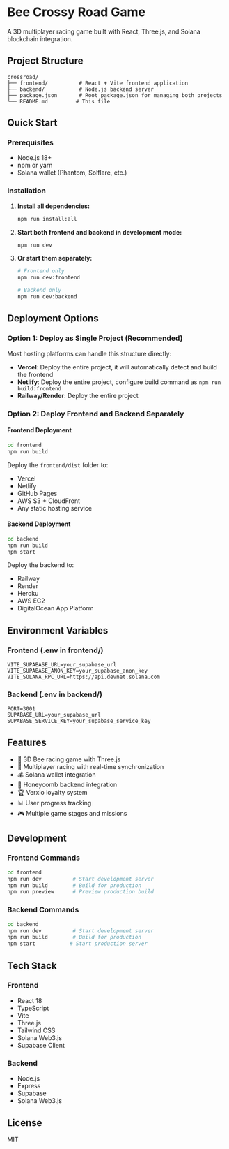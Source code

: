 # Bee Crossy Road Game

A 3D multiplayer racing game built with React, Three.js, and Solana blockchain integration.

## Project Structure

```
crossroad/
├── frontend/          # React + Vite frontend application
├── backend/           # Node.js backend server
├── package.json       # Root package.json for managing both projects
└── README.md         # This file
```

## Quick Start

### Prerequisites
- Node.js 18+ 
- npm or yarn
- Solana wallet (Phantom, Solflare, etc.)

### Installation

1. **Install all dependencies:**
   ```bash
   npm run install:all
   ```

2. **Start both frontend and backend in development mode:**
   ```bash
   npm run dev
   ```

3. **Or start them separately:**
   ```bash
   # Frontend only
   npm run dev:frontend
   
   # Backend only  
   npm run dev:backend
   ```

## Deployment Options

### Option 1: Deploy as Single Project (Recommended)
Most hosting platforms can handle this structure directly:

- **Vercel**: Deploy the entire project, it will automatically detect and build the frontend
- **Netlify**: Deploy the entire project, configure build command as `npm run build:frontend`
- **Railway/Render**: Deploy the entire project

### Option 2: Deploy Frontend and Backend Separately

#### Frontend Deployment
```bash
cd frontend
npm run build
```
Deploy the `frontend/dist` folder to:
- Vercel
- Netlify  
- GitHub Pages
- AWS S3 + CloudFront
- Any static hosting service

#### Backend Deployment
```bash
cd backend
npm run build
npm start
```
Deploy the backend to:
- Railway
- Render
- Heroku
- AWS EC2
- DigitalOcean App Platform

## Environment Variables

### Frontend (.env in frontend/)
```env
VITE_SUPABASE_URL=your_supabase_url
VITE_SUPABASE_ANON_KEY=your_supabase_anon_key
VITE_SOLANA_RPC_URL=https://api.devnet.solana.com
```

### Backend (.env in backend/)
```env
PORT=3001
SUPABASE_URL=your_supabase_url
SUPABASE_SERVICE_KEY=your_supabase_service_key
```

## Features

- 🐝 3D Bee racing game with Three.js
- 🏁 Multiplayer racing with real-time synchronization
- 💰 Solana wallet integration
- 🍯 Honeycomb backend integration
- 🏆 Verxio loyalty system
- 📊 User progress tracking
- 🎮 Multiple game stages and missions

## Development

### Frontend Commands
```bash
cd frontend
npm run dev          # Start development server
npm run build        # Build for production
npm run preview      # Preview production build
```

### Backend Commands
```bash
cd backend
npm run dev          # Start development server
npm run build        # Build for production
npm start           # Start production server
```

## Tech Stack

### Frontend
- React 18
- TypeScript
- Vite
- Three.js
- Tailwind CSS
- Solana Web3.js
- Supabase Client

### Backend
- Node.js
- Express
- Supabase
- Solana Web3.js

## License

MIT
